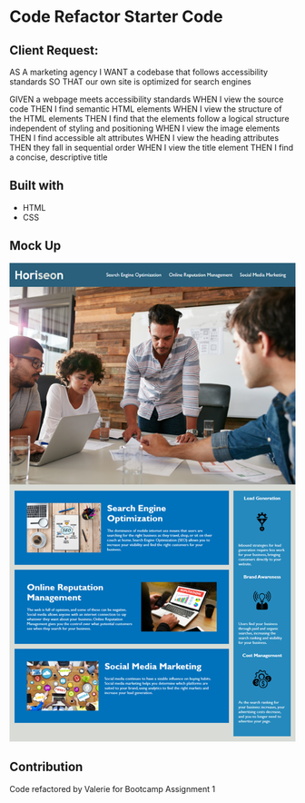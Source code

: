 # Code Refactor Starter Code

## Client Request:

AS A marketing agency
I WANT a codebase that follows accessibility standards
SO THAT our own site is optimized for search engines

GIVEN a webpage meets accessibility standards
WHEN I view the source code
THEN I find semantic HTML elements
WHEN I view the structure of the HTML elements
THEN I find that the elements follow a logical structure independent of styling and positioning
WHEN I view the image elements
THEN I find accessible alt attributes
WHEN I view the heading attributes
THEN they fall in sequential order
WHEN I view the title element
THEN I find a concise, descriptive title

## Built with
* HTML
* CSS

## Mock Up

<img src="mock up.png" alt="mock up"/>

## Contribution
Code refactored by Valerie for Bootcamp Assignment 1
